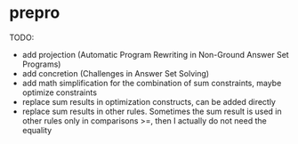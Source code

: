 # prepro

TODO:
- add projection (Automatic Program Rewriting in Non-Ground Answer Set Programs)
- add concretion (Challenges in Answer Set Solving)
- add math simplification for the combination of sum constraints, maybe optimize constraints
- replace sum results in optimization constructs, can be added directly
- replace sum results in other rules. Sometimes the sum result is used in other rules only in comparisons >=, then I actually do not need the equality